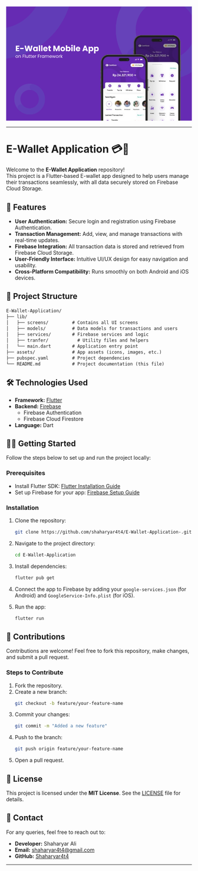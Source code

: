 ![RMS Screenshot](https://github.com/shaharyar4t4/E-Wallet-Application-/blob/master/e-wallet.png)

---

# E-Wallet Application 💳📱

Welcome to the **E-Wallet Application** repository!  
This project is a Flutter-based E-wallet app designed to help users manage their transactions seamlessly, with all data securely stored on Firebase Cloud Storage.  

## 🚀 Features  
- **User Authentication:** Secure login and registration using Firebase Authentication.  
- **Transaction Management:** Add, view, and manage transactions with real-time updates.  
- **Firebase Integration:** All transaction data is stored and retrieved from Firebase Cloud Storage.  
- **User-Friendly Interface:** Intuitive UI/UX design for easy navigation and usability.  
- **Cross-Platform Compatibility:** Runs smoothly on both Android and iOS devices.  

## 📂 Project Structure  
```
E-Wallet-Application/
├── lib/
│   ├── screens/         # Contains all UI screens  
│   ├── models/          # Data models for transactions and users  
│   ├── services/        # Firebase services and logic  
│   ├── tranfer/           # Utility files and helpers  
│   └── main.dart        # Application entry point  
├── assets/              # App assets (icons, images, etc.)  
├── pubspec.yaml         # Project dependencies  
└── README.md            # Project documentation (this file)  
```

## 🛠️ Technologies Used  
- **Framework:** [Flutter](https://flutter.dev/)  
- **Backend:** [Firebase](https://firebase.google.com/)  
  - Firebase Authentication  
  - Firebase Cloud Firestore  
- **Language:** Dart  

## 🧑‍💻 Getting Started  
Follow the steps below to set up and run the project locally:  

### Prerequisites  
- Install Flutter SDK: [Flutter Installation Guide](https://flutter.dev/docs/get-started/install)  
- Set up Firebase for your app: [Firebase Setup Guide](https://firebase.google.com/docs/flutter/setup)  

### Installation  
1. Clone the repository:  
   ```bash
   git clone https://github.com/shaharyar4t4/E-Wallet-Application-.git
   ```  
2. Navigate to the project directory:  
   ```bash
   cd E-Wallet-Application
   ```  
3. Install dependencies:  
   ```bash
   flutter pub get
   ```  
4. Connect the app to Firebase by adding your `google-services.json` (for Android) and `GoogleService-Info.plist` (for iOS).  

5. Run the app:  
   ```bash
   flutter run
   ```  

## 🤝 Contributions  
Contributions are welcome! Feel free to fork this repository, make changes, and submit a pull request.  

### Steps to Contribute  
1. Fork the repository.  
2. Create a new branch:  
   ```bash
   git checkout -b feature/your-feature-name
   ```  
3. Commit your changes:  
   ```bash
   git commit -m "Added a new feature"
   ```  
4. Push to the branch:  
   ```bash
   git push origin feature/your-feature-name
   ```  
5. Open a pull request.  

## 📝 License  
This project is licensed under the **MIT License**. See the [LICENSE](LICENSE) file for details.  

## 📧 Contact  
For any queries, feel free to reach out to:  
- **Developer:** Shaharyar Ali  
- **Email:** shaharyar4t4@gmail.com  
- **GitHub:** [Shaharyar4t4](https://github.com/shaharyar4t4)  

---
